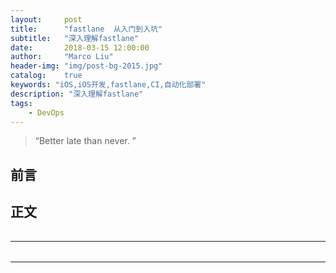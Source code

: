 ```yaml
---
layout:     post
title:      "fastlane  从入门到入坑"
subtitle:   "深入理解fastlane"
date:       2018-03-15 12:00:00
author:     "Marco Liu"
header-img: "img/post-bg-2015.jpg"
catalog:    true
keywords: "iOS,iOS开发,fastlane,CI,自动化部署"
description: "深入理解fastlane"
tags:
    - DevOps
---
```


> “Better late than never. ”


## 前言



## 正文

###### 



---
### 



######



###### 


###### 

---
### 

###### 



###### 










